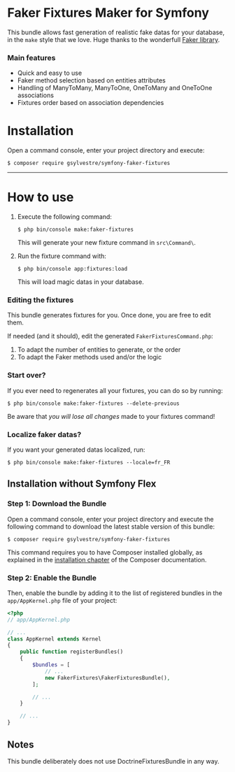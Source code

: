 # Faker Fixtures Maker for Symfony

This bundle allows fast generation of realistic fake datas for your database, in the `make` style that we love. Huge thanks to the wonderfull [Faker library](https://github.com/fzaninotto/Faker/).

### Main features

- Quick and easy to use
- Faker method selection based on entities attributes
- Handling of ManyToMany, ManyToOne, OneToMany and OneToOne associations
- Fixtures order based on association dependencies


Installation
============

Open a command console, enter your project directory and execute:

```console
$ composer require gsylvestre/symfony-faker-fixtures
```

---

How to use
============
1. Execute the following command:
   ```console
   $ php bin/console make:faker-fixtures
   ```
   This will generate your new fixture command in `src\Command\`.

2. Run the fixture command with:
   ```console
   $ php bin/console app:fixtures:load
   ```
   This will load magic datas in your database.


### Editing the fixtures
This bundle generates fixtures for you. Once done, you are free to edit them.

If needed (and it should), edit the generated `FakerFixturesCommand.php`: 

1. To adapt the number of entities to generate, or the order
2. To adapt the Faker methods used and/or the logic

### Start over?
If you ever need to regenerates all your fixtures, you can do so by running: 
```console
$ php bin/console make:faker-fixtures --delete-previous
```
Be aware that *you will lose all changes* made to your fixtures command!

### Localize faker datas?
If you want your generated datas localized, run: 
```console
$ php bin/console make:faker-fixtures --locale=fr_FR
```


Installation without Symfony Flex
----------------------------------------

### Step 1: Download the Bundle

Open a command console, enter your project directory and execute the
following command to download the latest stable version of this bundle:

```console
$ composer require gsylvestre/symfony-faker-fixtures
```

This command requires you to have Composer installed globally, as explained
in the [installation chapter](https://getcomposer.org/doc/00-intro.md)
of the Composer documentation.

### Step 2: Enable the Bundle

Then, enable the bundle by adding it to the list of registered bundles
in the `app/AppKernel.php` file of your project:

```php
<?php
// app/AppKernel.php

// ...
class AppKernel extends Kernel
{
    public function registerBundles()
    {
        $bundles = [
            // ...
            new FakerFixtures\FakerFixturesBundle(),
        ];

        // ...
    }

    // ...
}
```

## Notes
This bundle deliberately does not use DoctrineFixturesBundle in any way.